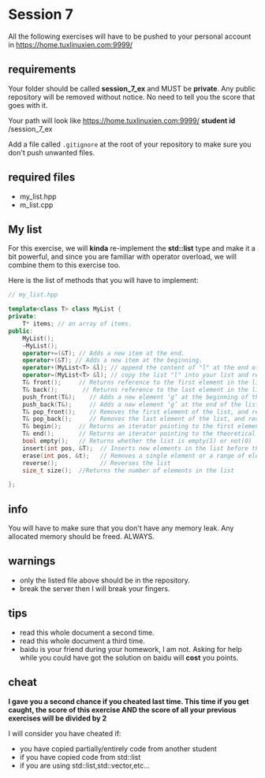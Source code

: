 # Session 7

All the following exercises will have to be pushed to your personal account
in https://home.tuxlinuxien.com:9999/

## requirements

Your folder should be called **session_7_ex** and MUST be **private**. Any
public repository will be removed without notice. No need to tell you the score
that goes with it.

Your path will look like
https://home.tuxlinuxien.com:9999/ **student id** /session_7_ex

Add a file called `.gitignore` at the root of your repository to make sure you
don't push unwanted files.

## required files

* my_list.hpp
* m_list.cpp

## My list

For this exercise, we will **kinda** re-implement the **std::list<T>** type and
make it a bit powerful, and since you are familiar with operator overload, we
will combine them to this exercise too.

Here is the list of methods that you will have to implement:

```c++
// my_list.hpp

template<class T> class MyList {
private:
    T* items; // an array of items.
public:
    MyList();
    ~MyList();
    operator+=(&T); // Adds a new item at the end.
    operator+(&T); // Adds a new item at the beginning.
    operator+(MyList<T> &l); // append the content of "l" at the end of your list.
    operator=(MyList<T> &l); // copy the list "l" into your list and removes the existing items.
    T& front();     // Returns reference to the first element in the list
    T& back();       // Returns reference to the last element in the list
    push_front(T&);    // Adds a new element ‘g’ at the beginning of the list
    push_back(T&);     // Adds a new element ‘g’ at the end of the list
    T& pop_front();    // Removes the first element of the list, and reduces size of the list by 1
    T& pop_back();     // Removes the last element of the list, and reduces size of the list by 1
    T& begin();     // Returns an iterator pointing to the first element of the list
    T& end();       // Returns an iterator pointing to the theoretical last element which follows the last element
    bool empty();   // Returns whether the list is empty(1) or not(0)
    insert(int pos, &T);  // Inserts new elements in the list before the element at a specified position
    erase(int pos, &t);   // Removes a single element or a range of elements from the list
    reverse();            // Reverses the list
    size_t size();  //Returns the number of elements in the list

};
```

## info

You will have to make sure that you don't have any memory leak. Any allocated
memory should be freed. ALWAYS.

## warnings

* only the listed file above should be in the repository.
* break the server then I will break your fingers.

## tips

* read this whole document a second time.
* read this whole document a third time.
* baidu is your friend during your homework, I am not. Asking for help while
you could have got the solution on baidu will **cost** you points.

## cheat

**I gave you a second chance if you cheated last time. This
time if you get caught, the score of this exercise AND the score of all your
previous exercises will be divided by 2**

I will consider you have cheated if:

* you have copied partially/entirely code from another student
* if you have copied code from std::list
* if you are using std::list,std::vector,etc...

